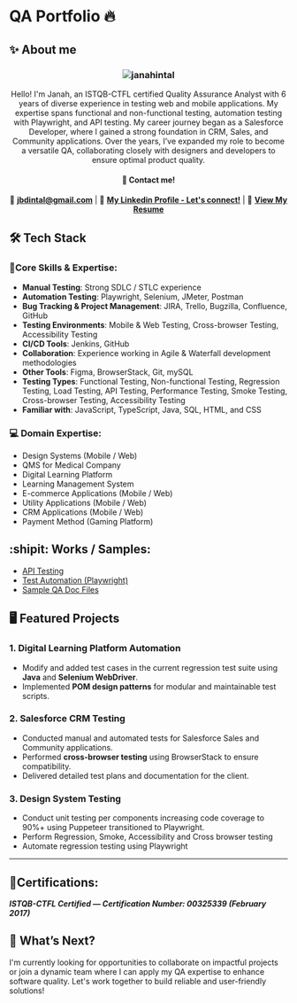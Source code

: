 # QA Portfolio 🔥

## **✨ About me**
<!-- ![Header](https://user-images.githubusercontent.com/header-image.jpg) Replace with your actual header image -->
<h3 align="center"> <img src="https://komarev.com/ghpvc/?username=janahbeatriz&color=ff69b4" alt="janahintal" /> </h3>
<p align="center" alt="janahintal">
Hello! I'm Janah, an ISTQB-CTFL certified Quality Assurance Analyst with 6 years of diverse experience in testing web and mobile applications. My expertise spans functional and non-functional testing, automation testing with Playwright, and API testing. My career journey began as a Salesforce Developer, where I gained a strong foundation in CRM, Sales, and Community applications. Over the years, I’ve expanded my role to become a versatile QA, collaborating closely with designers and developers to ensure optimal product quality.

#### <p align=center> 📱 **Contact me!** </p>
<p align="center"> 
  💌 <a href="mailto:jbdintal@gmail.com"><strong>jbdintal@gmail.com</strong></a>  |
  💼 <a href="https://www.linkedin.com/in/janahintal"><strong>My Linkedin Profile - Let's connect!</strong></a> |
  🍒 <a href="https://drive.google.com/file/d/1grAuqtv_8VJ2vPYxPyIvaHXPQLhrurwn/view?usp=sharing"><strong>View My Resume</strong></a>
</p>

## **🛠️ Tech Stack**
### **🚀Core Skills & Expertise:**
- **Manual Testing**: Strong SDLC / STLC experience
- **Automation Testing**: Playwright, Selenium, JMeter, Postman
- **Bug Tracking & Project Management**: JIRA, Trello, Bugzilla, Confluence, GitHub
- **Testing Environments**: Mobile & Web Testing, Cross-browser Testing, Accessibility Testing
- **CI/CD Tools**: Jenkins, GitHub
- **Collaboration**: Experience working in Agile & Waterfall development methodologies
- **Other Tools**: Figma, BrowserStack, Git, mySQL
- **Testing Types**: Functional Testing, Non-functional Testing, Regression Testing, Load Testing, API Testing, Performance Testing, Smoke Testing, Cross-browser Testing, Accessibility Testing
- **Familiar with**: JavaScript, TypeScript, Java, SQL, HTML, and CSS
### **💻 Domain Expertise:**
- Design Systems (Mobile / Web)
- QMS for Medical Company
- Digital Learning Platform
- Learning Management System
- E-commerce Applications (Mobile / Web)
- Utility Applications (Mobile / Web)
- CRM Applications  (Mobile / Web)
- Payment Method (Gaming Platform)

## **:shipit: Works / Samples:**
- [API Testing](https://github.com/janahbeatriz/petstore-api)
- [Test Automation (Playwright)](https://github.com/janahbeatriz/playwright-demo)
- [Sample QA Doc Files](https://drive.google.com/drive/folders/1G2ZyW1OxvQZw_bFqdgn-NXl--H9Mj6Bw?usp=sharing)

## **🖥️ Featured Projects**
### **1. Digital Learning Platform Automation**
- Modify and added test cases in the current regression test suite using **Java** and **Selenium WebDriver**.
- Implemented **POM design patterns** for modular and maintainable test scripts.

### **2. Salesforce CRM Testing**
- Conducted manual and automated tests for Salesforce Sales and Community applications.
- Performed **cross-browser testing** using BrowserStack to ensure compatibility.
- Delivered detailed test plans and documentation for the client.

### **3. Design System Testing**
- Conduct unit testing per components increasing code coverage to 90%+ using Puppeteer transitioned to Playwright. 
- Perform Regression, Smoke, Accessibility and Cross browser testing
- Automate regression testing using Playwright

---

## **📜Certifications:**
_**ISTQB-CTFL Certified — Certification Number: 00325339 (February 2017)**_


## **🎯 What’s Next?**
I'm currently looking for opportunities to collaborate on impactful projects or join a dynamic team where I can apply my QA expertise to enhance software quality. Let's work together to build reliable and user-friendly solutions!


